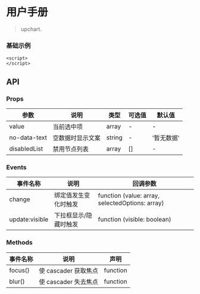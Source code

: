 # 用户手册

> upchart.
### 基础示例
```
<script>
</script>
```

## API
### Props
| 参数 | 说明 | 类型 | 可选值 | 默认值 |
|--- |--- |--- |--- |--- |
| value | 当前选中项 | array | - | - |
| no-data-text | 空数据时显示文案 | string | - | '暂无数据' |
| disabledList | 禁用节点列表 | array | [] | - |

### Events
| 事件名称 | 说明 | 回调参数 |
|--- |--- |--- |
| change | 绑定值发生变化时触发 | function (value: array, selectedOptions: array) |
| update:visible | 下拉框显示/隐藏时触发 | function (visible: boolean) |

### Methods
| 事件名称 | 说明 | 声明 |
|--- |--- |--- |
| focus() | 使 cascader 获取焦点 | function | - |
| blur() | 使 cascader 失去焦点 | function | - |
